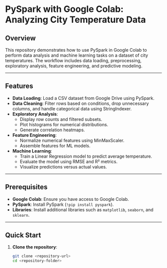 # PySpark with Google Colab: Analyzing City Temperature Data

## Overview

This repository demonstrates how to use PySpark in Google Colab to perform data analysis and machine learning tasks on a dataset of city temperatures. The workflow includes data loading, preprocessing, exploratory analysis, feature engineering, and predictive modeling.

---

## Features

- **Data Loading**: Load a CSV dataset from Google Drive using PySpark.
- **Data Cleaning**: Filter rows based on conditions, drop unnecessary columns, and handle categorical data using StringIndexer.
- **Exploratory Analysis**:
  - Display row counts and filtered subsets.
  - Plot histograms for numerical distributions.
  - Generate correlation heatmaps.
- **Feature Engineering**:
  - Normalize numerical features using MinMaxScaler.
  - Assemble features for ML models.
- **Machine Learning**:
  - Train a Linear Regression model to predict average temperature.
  - Evaluate the model using RMSE and R² metrics.
  - Visualize predictions versus actual values.

---

## Prerequisites

- **Google Colab**: Ensure you have access to Google Colab.
- **PySpark**: Install PySpark (`!pip install pyspark`).
- **Libraries**: Install additional libraries such as `matplotlib`, `seaborn`, and `sklearn`.

---

## Quick Start

1. **Clone the repository**:
   ```bash
   git clone <repository-url>
   cd <repository-folder>
